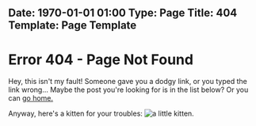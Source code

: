 Date: 1970-01-01 01:00
Type: Page
Title: 404
Template: Page Template
---

# Error 404 - Page Not Found

Hey, this isn't my fault! Someone gave you a dodgy link, or you typed the link wrong... Maybe the post you're looking for is in the list below? Or you can [go home.](/)

Anyway, here's a kitten for your troubles:
![a little kitten.](https://images.unsplash.com/photo-1513977055326-8ae6272d90a7?w=1000)